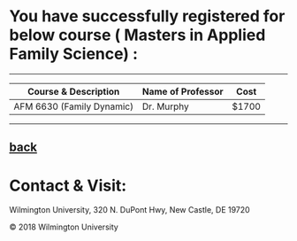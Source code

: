 
# You have successfully registered for below course ( Masters in Applied Family Science) :
---
|Course & Description| Name of Professor |Cost | 
|---    | ---               | --- |
|AFM 6630 (Family Dynamic) | Dr. Murphy | $1700 | 

---
[back](https://tuojeanbaptiste.github.io/TeamC/msafs.html)
---

# Contact & Visit: 
Wilmington University, 
320 N. 
DuPont Hwy, 
New Castle, DE 19720 

<div>
   &copy; 2018 Wilmington University
</div>
